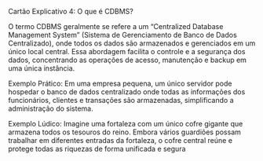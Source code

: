 Cartão Explicativo 4: O que é CDBMS?

O termo CDBMS geralmente se refere a um “Centralized Database Management System” (Sistema de Gerenciamento de Banco de Dados Centralizado), onde todos os dados são armazenados e gerenciados em um único local central. Essa abordagem facilita o controle e a segurança dos dados, concentrando as operações de acesso, manutenção e backup em uma única instância.

Exemplo Prático:
Em uma empresa pequena, um único servidor pode hospedar o banco de dados centralizado onde todas as informações dos funcionários, clientes e transações são armazenadas, simplificando a administração do sistema.

Exemplo Lúdico:
Imagine uma fortaleza com um único cofre gigante que armazena todos os tesouros do reino. Embora vários guardiões possam trabalhar em diferentes entradas da fortaleza, o cofre central reúne e protege todas as riquezas de forma unificada e segura
